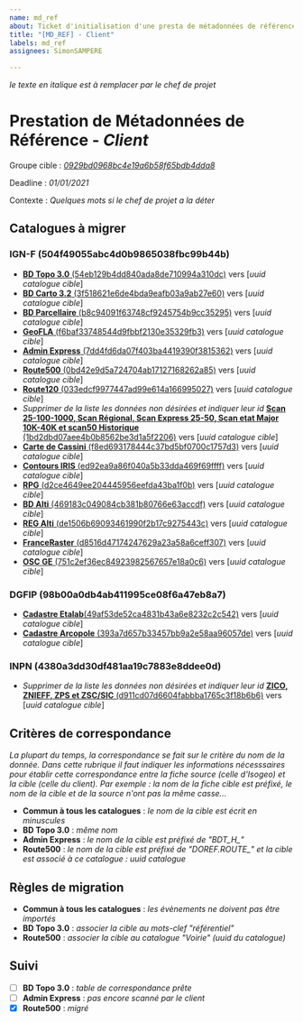 ```yaml
---
name: md_ref
about: Ticket d'initialisation d'une presta de métadonnées de référence
title: "[MD_REF] - Client"
labels: md_ref
assignees: SimonSAMPERE

---
```


*le texte en italique est à remplacer par le chef de projet*

# Prestation de Métadonnées de Référence - *Client*

Groupe cible : [*0929bd0968bc4e19a6b58f65bdb4dda8*](https://app.isogeo.com/groups/0929bd0968bc4e19a6b58f65bdb4dda8/dashboard/formats)

Deadline : *01/01/2021*

Contexte : *Quelques mots si le chef de projet a la déter*

## Catalogues à migrer

### IGN-F (504f49055abc4d0b9865038fbc99b44b)
- [**BD Topo 3.0** (54eb129b4dd840ada8de710994a310dc)](https://app.isogeo.com/groups/504f49055abc4d0b9865038fbc99b44b/inventory/search?p=1&ob=%23relevance&od=des&q=catalog%3A54eb129b4dd840ada8de710994a310dc) vers  [*uuid catalogue cible*]  
- [**BD Carto 3.2** (3f518621e6de4bda9eafb03a9ab27e60)](https://app.isogeo.com/groups/504f49055abc4d0b9865038fbc99b44b/inventory/search?p=1&ob=%23relevance&od=des&q=catalog%3A3f518621e6de4bda9eafb03a9ab27e60) vers [*uuid catalogue cible*]
- [**BD Parcellaire** (b8c94091f63748cf9245754b9cc35295)](https://app.isogeo.com/groups/504f49055abc4d0b9865038fbc99b44b/inventory/search?p=1&ob=%23relevance&od=des&q=catalog%3Ab8c94091f63748cf9245754b9cc35295) vers [*uuid catalogue cible*]
- [**GeoFLA** (f6baf33748544d9fbbf2130e35329fb3)](https://app.isogeo.com/groups/504f49055abc4d0b9865038fbc99b44b/inventory/search?p=1&ob=%23relevance&od=des&q=catalog%3Af6baf33748544d9fbbf2130e35329fb3) vers  [*uuid catalogue cible*]
- [**Admin Express** (7dd4fd6da07f403ba4419390f3815362)](https://app.isogeo.com/groups/504f49055abc4d0b9865038fbc99b44b/inventory/search?p=1&ob=%23relevance&od=des&q=catalog%3A7dd4fd6da07f403ba4419390f3815362) vers [*uuid catalogue cible*]  
- [**Route500** (0bd42e9d5a724704ab17127168262a85)](https://app.isogeo.com/groups/504f49055abc4d0b9865038fbc99b44b/inventory/search?p=1&ob=%23relevance&od=des&q=catalog%3Af6baf33748544d9fbbf2130e35329fb3) vers  [*uuid catalogue cible*]
- [**Route120** (033edcf9977447ad99e614a166995027)](https://app.isogeo.com/groups/504f49055abc4d0b9865038fbc99b44b/inventory/search?p=1&ob=%23relevance&od=des&q=catalog%3A033edcf9977447ad99e614a166995027) vers  [*uuid catalogue cible*]
- *Supprimer de la liste les données non désirées et indiquer leur id* [**Scan 25-100-1000, Scan Régional, Scan Express 25-50, Scan etat Major 10K-40K et scan50 Historique** (1bd2dbd07aee4b0b8562be3d1a5f2206)](https://app.isogeo.com/groups/504f49055abc4d0b9865038fbc99b44b/inventory/search?p=1&ob=%23relevance&od=des&q=catalog%3A1bd2dbd07aee4b0b8562be3d1a5f2206) vers [*uuid catalogue cible*]
- [**Carte de Cassini** (f8ed693178444c37bd5bf0700c1757d3)](https://app.isogeo.com/groups/504f49055abc4d0b9865038fbc99b44b/inventory/search?p=1&ob=%23relevance&od=des&q=catalog%3Af8ed693178444c37bd5bf0700c1757d3) vers  [*uuid catalogue cible*]
- [**Contours IRIS** (ed92ea9a86f040a5b33dda469f69ffff)](https://app.isogeo.com/groups/504f49055abc4d0b9865038fbc99b44b/inventory/search?p=1&ob=%23relevance&od=des&q=catalog%3Aed92ea9a86f040a5b33dda469f69ffff) vers [*uuid catalogue cible*]
- [**RPG** (d2ce4649ee204445956eefda43ba1f0b)](https://app.isogeo.com/groups/504f49055abc4d0b9865038fbc99b44b/inventory/search?p=1&ob=%23relevance&od=des&q=catalog%3Ad2ce4649ee204445956eefda43ba1f0b) vers  [*uuid catalogue cible*]    
- [**BD Alti** (469183c049084cb381b80766e63accdf)](https://app.isogeo.com/groups/504f49055abc4d0b9865038fbc99b44b/inventory/search?p=1&ob=%23relevance&od=des&q=catalog%3A469183c049084cb381b80766e63accdf) vers  [*uuid catalogue cible*]
- [**REG Alti** (de1506b69093461990f2b17c9275443c)](https://app.isogeo.com/groups/504f49055abc4d0b9865038fbc99b44b/inventory/search?p=1&ob=%23relevance&od=des&q=catalog%3Ade1506b69093461990f2b17c9275443c) vers [*uuid catalogue cible*]
- [**FranceRaster** (d8516d47174247629a23a58a6ceff307)](https://app.isogeo.com/groups/504f49055abc4d0b9865038fbc99b44b/inventory/search?p=1&ob=%23relevance&od=des&q=catalog%3Ad8516d47174247629a23a58a6ceff307) vers [*uuid catalogue cible*]
- [**OSC GE** (751c2ef36ec84923982567657e18a0c6)](https://app.isogeo.com/groups/504f49055abc4d0b9865038fbc99b44b/inventory/search?p=1&ob=%23relevance&od=des&q=catalog%3A751c2ef36ec84923982567657e18a0c6) vers  [*uuid catalogue cible*]

 ### DGFIP (98b00a0db4ab411995ce08f6a47eb8a7)
- [**Cadastre Etalab**(49af53de52ca4831b43a6e8232c2c542)](https://app.isogeo.com/groups/98b00a0db4ab411995ce08f6a47eb8a7/inventory/search?p=1&ob=%23relevance&od=des&q=catalog%3A49af53de52ca4831b43a6e8232c2c542) vers  [*uuid catalogue cible*]
- [**Cadastre Arcopole** (393a7d657b33457bb9a2e58aa96057de)](https://app.isogeo.com/groups/98b00a0db4ab411995ce08f6a47eb8a7/inventory/search?p=1&ob=%23relevance&od=des&q=catalog%3A393a7d657b33457bb9a2e58aa96057de) vers [*uuid catalogue cible*]

### INPN (4380a3dd30df481aa19c7883e8ddee0d)
- *Supprimer de la liste les données non désirées et indiquer leur id* [**ZICO, ZNIEFF, ZPS et ZSC/SIC** (d911cd07d6604fabbba1765c3f18b6b6)](https://app.isogeo.com/groups/4380a3dd30df481aa19c7883e8ddee0d/inventory/search?p=1&ob=%23relevance&od=des&q=catalog%3Ad911cd07d6604fabbba1765c3f18b6b6) vers [*uuid catalogue cible*]

## Critères de correspondance
*La plupart du temps, la correspondance se fait sur le critère du nom de la donnée. Dans cette rubrique il faut indiquer les informations nécesssaires pour établir cette correspondance entre la fiche source (celle d'Isogeo) et la cible (celle du client). Par exemple : la nom de la fiche cible est préfixé, le nom de la cible et de la source n'ont pas la même casse...*
- **Commun à tous les catalogues** : *le nom de la cible est écrit en minuscules*
- **BD Topo 3.0** : *même nom*
- **Admin Express** : *le nom de la cible est préfixé de "BDT_H_"*
- **Route500** : *le nom de la cible est préfixé de "DOREF.ROUTE_" et la cible est associé à ce catalogue : uuid catalogue* 

## Règles de migration

- **Commun à tous les catalogues** : *les évènements ne doivent pas être importés*
- **BD Topo 3.0** : *associer la cible au mots-clef "référentiel"*
- **Route500** : *associer la cible au catalogue "Voirie" (uuid du catalogue)*

## Suivi

- [ ] **BD Topo 3.0** : *table de correspondance prête*
- [ ] **Admin Express** : *pas encore scanné par le client*
- [x] **Route500** : *migré*
